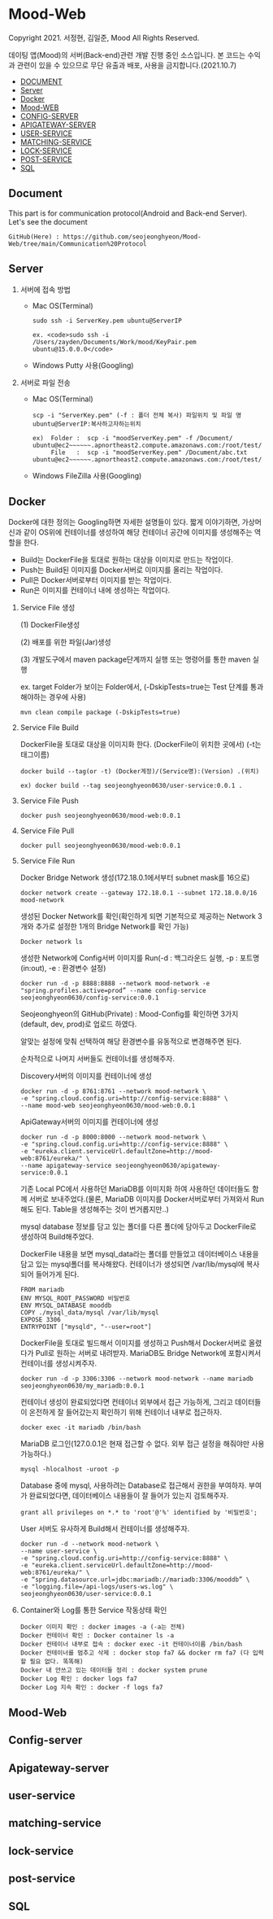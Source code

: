 # Mood-Web
  Copyright 2021. 서정현, 김일준, Mood All Rights Reserved.
  
  
  데이팅 앱(Mood)의 서버(Back-end)관련 개발 진행 중인 소스입니다. 본 코드는 수익과 관련이 있을 수 있으므로 무단 유출과 배포, 사용을 금지합니다.(2021.10.7)


* [DOCUMENT](#document)
* [Server](#server)
* [Docker](#docker)
* [Mood-WEB](#mood-web)
* [CONFIG-SERVER](#config-server)
* [APIGATEWAY-SERVER](#apigateway-server)
* [USER-SERVICE](#user-service)
* [MATCHING-SERVICE](#matching-service)
* [LOCK-SERVICE](#lock-service)
* [POST-SERVICE](#post-service)
* [SQL](#sql)


## Document
  This part is for communication protocol(Android and Back-end Server). Let's see the document
  ```
  GitHub(Here) : https://github.com/seojeonghyeon/Mood-Web/tree/main/Communication%20Protocol
  ```

## Server

1. 서버에 접속 방법
   - Mac OS(Terminal)

      ```
      sudo ssh -i ServerKey.pem ubuntu@ServerIP
      ```
      ```
      ex. <code>sudo ssh -i /Users/zayden/Documents/Work/mood/KeyPair.pem ubuntu@15.0.0.0</code>
      ```
   - Windows
      Putty 사용(Googling)


2. 서버로 파일 전송
   - Mac OS(Terminal)
     ```
     scp -i "ServerKey.pem" (-f : 폴더 전체 복사) 파일위치 및 파일 명 ubuntu@ServerIP:복사하고자하는위치
     ```
     ```
     ex)  Folder :  scp -i "moodServerKey.pem" -f /Document/ ubuntu@ec2~~~~~~.apnortheast2.compute.amazonaws.com:/root/test/
          File   :  scp -i "moodServerKey.pem" /Document/abc.txt ubuntu@ec2~~~~~~.apnortheast2.compute.amazonaws.com:/root/test/
     ```
    
   - Windows
      FileZilla 사용(Googling)


## Docker
  Docker에 대한 정의는 Googling하면 자세한 설명들이 있다. 짧게 이야기하면, 가상머신과 같이 OS위에 컨테이너를 생성하여 해당 컨테이너 공간에 이미지를 생성해주는 역할을 한다. 
  + Build는 DockerFile을 토대로 원하는 대상을 이미지로 만드는 작업이다.
  + Push는 Build된 이미지를 Docker서버로 이미지를 올리는 작업이다.   
  + Pull은 Docker서버로부터 이미지를 받는 작업이다.
  + Run은 이미지를 컨테이너 내에 생성하는 작업이다.
  
  
  1. Service File 생성

      (1) DockerFile생성
    
    
      (2) 배포를 위한 파일(Jar)생성
    
    
      (3) 개발도구에서 maven package단계까지 실행 또는 명령어를 통한 maven 실행
    
        ex. target Folder가 보이는 Folder에서, (-DskipTests=true는 Test 단계를 통과해야하는 경우에 사용) 
    
        ```
        mvn clean compile package (-DskipTests=true)   
        ```


  2. Service File Build

     DockerFile을 토대로 대상을 이미지화 한다. 
     (DockerFile이 위치한 곳에서) (-t는 태그이름)
     ```
     docker build --tag(or -t) (Docker계정)/(Service명):(Version) .(위치)
     ```
     ```
     ex) docker build --tag seojeonghyeon0630/user-service:0.0.1 .
     ```
     
  3. Service File Push
     ```
     docker push seojeonghyeon0630/mood-web:0.0.1
     ```


  4. Service File Pull


     ```
     docker pull seojeonghyeon0630/mood-web:0.0.1
     ```

  5. Service File Run

     Docker Bridge Network 생성(172.18.0.1에서부터 subnet mask를 16으로)
     ```
     docker network create --gateway 172.18.0.1 --subnet 172.18.0.0/16 mood-network
     ```
     
     
     생성된 Docker Network를 확인(확인하게 되면 기본적으로 제공하는 Network 3개와 추가로 설정한 1개의 Bridge Network를 확인 가능)
     ```
     Docker network ls
     ```
     
     생성한 Network에 Config서버 이미지를 Run(-d : 백그라운드 실행, -p : 포트명(in:out), -e : 환경변수 설정)
     ```
     docker run -d -p 8888:8888 --network mood-network -e "spring.profiles.active=prod” --name config-service seojeonghyeon0630/config-service:0.0.1
     ```
     Seojeonghyeon의 GitHub(Private) : Mood-Config를 확인하면 3가지(default, dev, prod)로 업로드 하였다.
     
     알맞는 설정에 맞춰 선택하여 해당 환경변수를 유동적으로 변경해주면 된다.
     
     순차적으로 나머지 서버들도 컨테이너를 생성해주자.
     
     
     
     Discovery서버의 이미지를 컨테이너에 생성
     ```
     docker run -d -p 8761:8761 --network mood-network \
     -e "spring.cloud.config.uri=http://config-service:8888" \
     --name mood-web seojeonghyeon0630/mood-web:0.0.1
     ```
     
     ApiGateway서버의 이미지를 컨테이너에 생성
     ```
     docker run -d -p 8000:8000 --network mood-network \
     -e "spring.cloud.config.uri=http://config-service:8888" \
     -e "eureka.client.serviceUrl.defaultZone=http://mood-web:8761/eureka/" \
     --name apigateway-service seojeonghyeon0630/apigateway-service:0.0.1
     ```
     
     기존 Local PC에서 사용하던 MariaDB를 이미지화 하여 사용하던 데이터들도 함께 서버로 보내주었다.(물론, MariaDB 이미지를 Docker서버로부터 가져와서 Run해도 된다. Table을 생성해주는 것이 번거롭지만..)
     
     
     mysql database 정보를 담고 있는 폴더를 다른 폴더에 담아두고 DockerFile로 생성하여 Build해주었다. 
     
     
     DockerFile 내용을 보면 mysql_data라는 폴더를 만들었고 데이터베이스 내용을 담고 있는 mysql폴더를 복사해왔다. 컨테이너가 생성되면 /var/lib/mysql에 복사되어 들어가게 된다.
     ```
     FROM mariadb
     ENV MYSQL_ROOT_PASSWORD 비밀번호
     ENV MYSQL_DATABASE mooddb
     COPY ./mysql_data/mysql /var/lib/mysql
     EXPOSE 3306
     ENTRYPOINT ["mysqld", "--user=root"]
     ```
     DockerFile을 토대로 빌드해서 이미지를 생성하고 Push해서 Docker서버로 올렸다가 Pull로 원하는 서버로 내려받자.
     MariaDB도 Bridge Network에 포함시켜서 컨테이너를 생성시켜주자.
     ```
     docker run -d -p 3306:3306 --network mood-network --name mariadb seojeonghyeon0630/my_mariadb:0.0.1
     ```
     
     컨테이너 생성이 완료되었다면 컨테이너 외부에서 접근 가능하게, 그리고 데이터들이 온전하게 잘 들어갔는지 확인하기 위해 컨테이너 내부로 접근하자. 
     ```
     docker exec -it mariadb /bin/bash
     ```
     
     MariaDB 로그인(127.0.0.1은 현재 접근할 수 없다. 외부 접근 설정을 해줘야만 사용 가능하다.)
     ```
     mysql -hlocalhost -uroot -p
     ```
     
     Database 중에 mysql, 사용하려는 Database로 접근해서 권한을 부여하자. 부여가 완료되었다면, 데이터베이스 내용들이 잘 들어가 있는지 검토해주자.
     ```
     grant all privileges on *.* to 'root'@'%' identified by '비밀번호';
     ```
     
     User 서버도 유사하게 Build해서 컨테이너를 생성해주자. 
     ```
     docker run -d --network mood-network \
     --name user-service \
     -e "spring.cloud.config.uri=http://config-service:8888" \
     -e "eureka.client.serviceUrl.defaultZone=http://mood-web:8761/eureka/" \
     -e “spring.datasource.url=jdbc:mariadb://mariadb:3306/mooddb” \
     -e "logging.file=/api-logs/users-ws.log" \
     seojeonghyeon0630/user-service:0.0.1
     ```


  6. Container와 Log를 통한 Service 작동상태 확인
     ```
     Docker 이미지 확인 : docker images -a (-a는 전체)
     Docker 컨테이너 확인 : Docker container ls -a
     Docker 컨테이너 내부로 접속 : docker exec -it 컨테이너이름 /bin/bash
     Docker 컨테이너를 멈추고 삭제 : docker stop fa7 && docker rm fa7 (다 입력할 필요 없다. 똑똑해)
     Docker 내 안쓰고 있는 데이터들 정리 : docker system prune
     Docker Log 확인 : docker logs fa7
     Docker Log 지속 확인 : docker -f logs fa7
     ```
    



## Mood-Web


## Config-server


## Apigateway-server


## user-service


## matching-service


## lock-service


## post-service


## SQL

